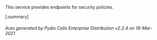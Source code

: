 






This service provides endpoints for security policies.

[:summary]

###### Auto generated by Pydio Cells Enterprise Distribution v2.2.4 on 19-Mar-2021
